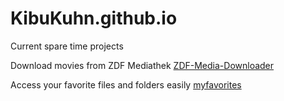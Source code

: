 # KibuKuhn.github.io

Current spare time projects

Download movies from ZDF Mediathek
[ZDF-Media-Downloader](https://github.com/KibuKuhn/zdf-mediathek-downloader)

Access your favorite files and folders easily
[myfavorites](https://github.com/KibuKuhn/myfavorites)
